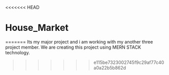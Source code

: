 <<<<<<< HEAD
# House_Market
=======
Its my major project and i am working with my another three project member. We are creating this project using MERN STACK technology.
>>>>>>> e115be7323002745f9c29af77c40a0a22b5b862d
